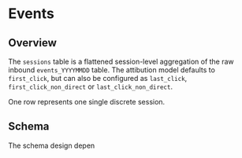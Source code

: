 # Events
## Overview
The `sessions` table is a flattened session-level aggregation of the raw inbound `events_YYYYMMDD` table. The attibution model defaults to `first_click`, but can also be configured as `last_click`, `first_click_non_direct` or `last_click_non_direct`.

One row represents one single discrete session.

## Schema
The schema design depen
